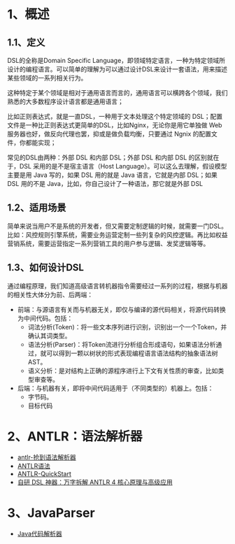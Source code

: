 # 1、概述

## 1.1、定义

DSL的全称是Domain Specific Language，即领域特定语言，一种为特定领域所设计的编程语言。可以简单的理解为可以通过设计DSL来设计一套语法，用来描述某些领域的一系列相关行为。

这种特定于某个领域是相对于通用语言而言的，通用语言可以横跨各个领域，我们熟悉的大多数程序设计语言都是通用语言；

比如正则表达式，就是一直DSL，一种用于文本处理这个特定领域的 DSL；配置文件是一种比正则表达式更简单的DSL，比如Nginx，无论你是用它单独做 Web 服务器也好，做反向代理也罢，抑或是做负载均衡，只要通过 Ngnix 的配置文件，你都能实现；

常见的DSL由两种：外部 DSL 和内部 DSL；外部 DSL 和内部 DSL 的区别就在于，DSL 采用的是不是宿主语言（Host Language）。可以这么去理解，假设模型主要是用 Java 写的，如果 DSL 用的就是 Java 语言，它就是内部 DSL；如果 DSL 用的不是 Java，比如，你自己设计了一种语法，那它就是外部 DSL

## 1.2、适用场景

简单来说当用户不是系统的开发者，但又需要定制逻辑的时候，就需要一门DSL。比如：风控规则引擎系统，需要业务运营定制一些列复杂的风控逻辑。再比如权益营销系统，需要运营指定一系列营销工具的用户参与逻辑、发奖逻辑等等。

## 1.3、如何设计DSL

通过编程原理，我们知道高级语言转机器指令需要经过一系列的过程，根据与机器的相关性大体分为前、后两端：
- 前端：与源语言有关而与机器无关，即仅与编译的源代码相关，将源代码转换为中间代码。包括：
    - 词法分析(Token)：将一些文本序列进行识别，识别出一个一个Token，并确认其词类型。
    - 语法分析(Parser)：将Token流进行分析组合形成语句，如果语法分析通过，就可以得到一颗以树状的形式表现编程语言语法结构的抽象语法树AST。
    - 语义分析：是对结构上正确的源程序进行上下文有关性质的审查，比如类型审查等。
- 后端：与机器有关，即将中间代码适用于（不同类型的）机器上。包括：
    - 字节码。
    - 目标代码

# 2、ANTLR：语法解析器

- [antlr-抢到语法解析器](https://www.antlr.org/)
- [ANTLR语法](https://github.com/antlr/grammars-v4)
- [ANTLR-QuickStart](https://www.chungkwong.cc/antlr.html)
- [自研 DSL 神器：万字拆解 ANTLR 4 核心原理与高级应用](https://mp.weixin.qq.com/s/nFiEqhi1B_SxrZGCAqLgLw)

# 3、JavaParser

- [Java代码解析器](https://github.com/javaparser/javaparser)
